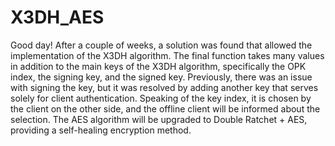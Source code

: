 # X3DH_AES 
Good day! After a couple of weeks, a solution was found that allowed the implementation of the 
X3DH algorithm. The final function takes many values in addition to the main keys of the X3DH 
algorithm, specifically the OPK index, the signing key, and the signed key. Previously, there 
was an issue with signing the key, but it was resolved by adding another key that serves solely 
for client authentication. Speaking of the key index, it is chosen by the client on the other 
side, and the offline client will be informed about the selection. The AES algorithm will be 
upgraded to Double Ratchet + AES, providing a self-healing encryption method.
